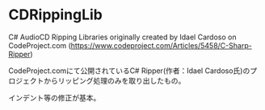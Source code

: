 # CDRippingLib
C# AudioCD Ripping Libraries originally created by Idael Cardoso on CodeProject.com (https://www.codeproject.com/Articles/5458/C-Sharp-Ripper)


CodeProject.comにて公開されているC# Ripper(作者：Idael Cardoso氏)のプロジェクトからリッピング処理のみを取り出したもの。  

インデント等の修正が基本。
